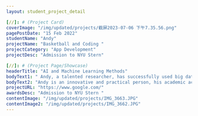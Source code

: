 ```yaml
---
layout: student_project_detail

[//]: # (Project Card)
coverImage: "/img/updated/projects/截屏2023-07-06 下午7.35.56.png"
pagePostDate: "15 Feb 2022"
studentName: "Andy"
projectName: "Basketball and Coding "
projectCategory: "App Development"
projectDesc: "Admission to NYU Stern"

[//]: # (Project Page/Showcase)
headerTitle: "AI and Machine Learning Methods"
bodyText1: " Andy, a talented researcher, has successfully used big data to analyze the entrepreneurial growth trends of SMEs. His research results not only published papers, but also applied for patents. Because of these significant contributions, he has been admitted to the NYU Stern School of Business."
bodyText2: "Andy is an innovative and practical person, his academic achievements prove his deep understanding and practical application ability in the business field. He combines big data with business strategy to address the unique challenges faced by SMEs. These abilities have made him highly recognized in the NYU Stern School of Business."
projectURL: "https://www.google.com/"
awardsDesc: "Admission to NYU Stern "
contentImage: "/img/updated/projects/IMG_3663.JPG"
contentImage2: "/img/updated/projects/IMG_3662.JPG"
---
```

